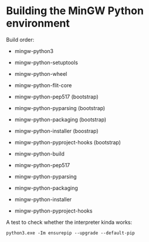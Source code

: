 Building the MinGW Python environment
=====================================

Build order:

- mingw-python3

- mingw-python-setuptools

- mingw-python-wheel

- mingw-python-flit-core
- mingw-python-pep517 (bootstrap)
- mingw-python-pyparsing (bootstrap)
- mingw-python-packaging (bootstrap)
- mingw-python-installer (boostrap)
- mingw-python-pyproject-hooks (bootstrap)
- mingw-python-build

- mingw-python-pep517
- mingw-python-pyparsing
- mingw-python-packaging
- mingw-python-installer
- mingw-python-pyproject-hooks


A test to check whether the interpreter kinda works:

    python3.exe -Im ensurepip --upgrade --default-pip
